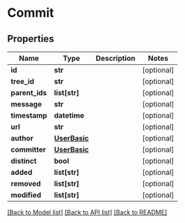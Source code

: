 # Commit

## Properties
Name | Type | Description | Notes
------------ | ------------- | ------------- | -------------
**id** | **str** |  | [optional] 
**tree_id** | **str** |  | [optional] 
**parent_ids** | **list[str]** |  | [optional] 
**message** | **str** |  | [optional] 
**timestamp** | **datetime** |  | [optional] 
**url** | **str** |  | [optional] 
**author** | [**UserBasic**](UserBasic.md) |  | [optional] 
**committer** | [**UserBasic**](UserBasic.md) |  | [optional] 
**distinct** | **bool** |  | [optional] 
**added** | **list[str]** |  | [optional] 
**removed** | **list[str]** |  | [optional] 
**modified** | **list[str]** |  | [optional] 

[[Back to Model list]](../README.md#documentation-for-models) [[Back to API list]](../README.md#documentation-for-api-endpoints) [[Back to README]](../README.md)


